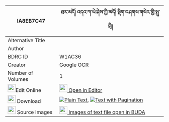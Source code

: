 |IA8EB7C47|ཐར་མདོ། འདའ་ཀ་ཡེ་ཤེས་ཀྱི་མདོ། སྡིག་བཤགས་གསེར་གྱི་སྤུ་གྲི། 
| --- | --- 
|Alternative Title |
|Author | 
|BDRC ID | W1AC36
|Creator | Google OCR
|Number of Volumes| 1
|<img width="25" src="https://img.icons8.com/color/25/000000/edit-property.png">Edit Online| [<img width="25" src="https://avatars.githubusercontent.com/u/45091458?s=200&v=4"> Open in Editor](http://editor.openpecha.org/IA8EB7C47)
|<img width="25" src="https://img.icons8.com/fluent/48/000000/download-2.png"/>  Download | [![](https://img.icons8.com/color/20/000000/txt.png)Plain Text](https://github.com/Openpecha/IA8EB7C47/releases/download/v2/tardo_da_kaye_she_kyi_do_dik_s_plain_IA8EB7C47.zip), [![](https://img.icons8.com/color/20/000000/txt.png)Text with Pagination](https://github.com/Openpecha/IA8EB7C47/releases/download/v2/tardo_da_kaye_she_kyi_do_dik_s_pages_IA8EB7C47.zip)
|<img width="25" src="https://img.icons8.com/plasticine/100/000000/pictures-folder.png"/>  Source Images | [<img width="25" src="https://library.bdrc.io/icons/BUDA-small.svg"> Images of text file open in BUDA](https://library.bdrc.io/show/bdr:W1AC36)